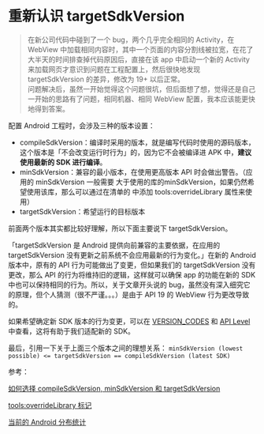 # 重新认识 targetSdkVersion
> 在新公司代码中碰到了一个 bug，两个几乎完全相同的 Activity，在 WebView 中加载相同内容时，其中一个页面的内容分割线被拉宽，在花了大半天的时间排查掉代码原因后，直接在该 app 中启动一个新的 Activity 来加载网页才意识到问题在工程配置上，然后很快地发现 targetSdkVersion 的差异，修改为 19+ 以后正常。  
> 问题解决后，虽然一开始觉得这个问题很坑，但后面想了想，觉得还是自己一开始的思路有了问题，相同机器、相同 WebView 配置，我本应该能更快地得到答案。  

配置 Android 工程时，会涉及三种的版本设置：
+ compileSdkVersion：编译时采用的版本，就是编写代码时使用的源码版本，这个版本是「不会改变运行时行为」的，因为它不会被编译进 APK 中，**建议使用最新的 SDK 进行编译**。
+ minSdkVersion：兼容的最小版本，在使用更高版本 API 时会做出警告。（应用的 minSdkVersion 一般需要 大于使用的库的minSdkVersion，如果仍然希望使用该库，那么可以通过在清单的 <uses-sdk> 中添加  tools:overrideLibrary 属性来使用）
+ targetSdkVersion：希望运行的目标版本

前面两个版本其实都比较好理解，所以下面主要说下 targetSdkVersion。  

「targetSdkVersion 是 Android 提供向前兼容的主要依据，在应用的 targetSdkVersion 没有更新之前系统不会应用最新的行为变化。」在新的 Android 版本中，原有的 API 行为可能做出了变更，但如果我们的 targetSdkVersion 没有更改，那么 API 的行为将维持旧的逻辑，这样就可以确保 app 的功能在新的 SDK 中也可以保持相同的行为。所以，关于文章开头说的 bug，虽然没有深入细究它的原理，但个人猜测（很不严谨。。。）是由于 API 19 的 WebView 行为更改导致的。  

如果希望确定新 SDK 版本的行为变更，可以在 [VERSION_CODES](http://developer.android.com/reference/android/os/Build.VERSION_CODES.html?utm_campaign=adp_series_sdkversion_010616&utm_source=medium&utm_medium=blog) 和 [API Level](http://developer.android.com/guide/topics/manifest/uses-sdk-element.html?utm_campaign=adp_series_sdkversion_010616&utm_source=medium&utm_medium=blog#ApiLevels) 中查看，这将有助于我们适配新的 SDK。  

最后，引用一下关于上面三个版本之间的理想关系：
`minSdkVersion (lowest possible) <= targetSdkVersion == compileSdkVersion (latest SDK)`







参考：

[如何选择 compileSdkVersion, minSdkVersion 和 targetSdkVersion](https://chinagdg.org/2016/01/picking-your-compilesdkversion-minsdkversion-targetsdkversion/)

 [tools:overrideLibrary 标记](https://developer.android.com/studio/build/manifest-merge.html?#wzxhzdk49uses-sdk)
 
[当前的 Android 分布统计](http://developer.android.com/about/dashboards/index.html)
